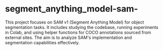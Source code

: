 # segment_anything_model-sam-
This project focuses on SAM v1 (Segment Anything Model) for object segmentation tasks. It includes studying the codebase, running experiments in Colab, and using helper functions for COCO annotations sourced from external sites. The aim is to analyze SAM's implementation and segmentation capabilities effectively.
